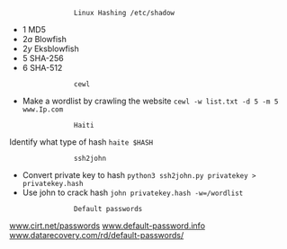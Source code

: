 					Linux Hashing /etc/shadow
- $1$   MD5
- $2a$ Blowfish
- $2y$ Eksblowfish
- $5$   SHA-256
- $6$   SHA-512      

<!-- -->
					cewl
- Make a wordlist by crawling the website
`cewl -w list.txt -d 5 -m 5 www.Ip.com `

<!-- -->

					Haiti
Identify what type of hash
`haite $HASH`

					ssh2john
- Convert private key to hash
`python3 ssh2john.py privatekey > privatekey.hash`
- Use john to crack hash
`john privatekey.hash -w=/wordlist`

<!-- -->

					Default passwords
www.cirt.net/passwords
www.default-password.info
www.datarecovery.com/rd/default-passwords/
